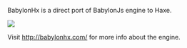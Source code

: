 BabylonHx is a direct port of BabylonJs engine to Haxe.

<img src="https://api.travis-ci.org/babylonhx/BabylonHx_2.0.svg" />

Visit http://babylonhx.com/ for more info about the engine.
